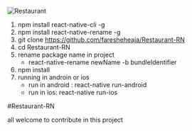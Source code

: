 ![Restaurant](assets/images/appLogo.jpg)

1. npm install react-native-cli -g
2. npm install react-native-rename -g
3. git clone https://github.com/faresheheaja/Restaurant-RN
4. cd Restaurant-RN
5. rename package name in project
    - react-native-rename newName -b bundleIdentifier
6. npm install
7. running in androin or ios
    - run in android : react-native run-android
    - run in ios: react-native run-ios


#Restaurant-RN

all welcome to contribute in this project